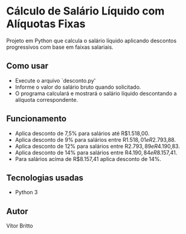 # Cálculo de Salário Líquido com Alíquotas Fixas

Projeto em Python que calcula o salário líquido aplicando descontos progressivos com base em faixas salariais.

## Como usar

- Execute o arquivo `desconto.py'
- Informe o valor do salário bruto quando solicitado.
- O programa calculará e mostrará o salário líquido descontando a alíquota correspondente.

## Funcionamento

- Aplica desconto de 7,5% para salários até R$1.518,00.
- Aplica desconto de 9% para salários entre R$1.518,01 e R$2.793,88.
- Aplica desconto de 12% para salários entre R$2.793,89 e R$4.190,83.
- Aplica desconto de 14% para salários entre R$4.190,84 e R$8.157,41.
- Para salários acima de R$8.157,41 aplica desconto de 14%.

## Tecnologias usadas

- Python 3

## Autor

Vítor Britto
